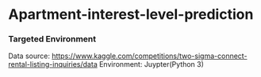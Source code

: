 # Apartment-interest-level-prediction

### Targeted Environment
Data source: https://www.kaggle.com/competitions/two-sigma-connect-rental-listing-inquiries/data
Environment: Juypter(Python 3)